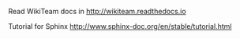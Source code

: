 Read WikiTeam docs in http://wikiteam.readthedocs.io

Tutorial for Sphinx http://www.sphinx-doc.org/en/stable/tutorial.html
